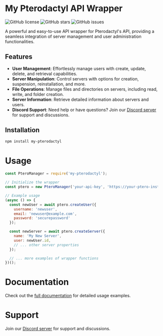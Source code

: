 # My Pterodactyl API Wrapper

![GitHub license](https://img.shields.io/github/license/notseven/my-pterodactyl)
![GitHub stars](https://img.shields.io/github/stars/notseven/my-pterodactyl)
![GitHub issues](https://img.shields.io/github/issues/notseven/my-pterodactyl)

A powerful and easy-to-use API wrapper for Pterodactyl's API, providing a seamless integration of server management and user administration functionalities.

## Features

- **User Management**: Effortlessly manage users with create, update, delete, and retrieval capabilities.
- **Server Manipulation**: Control servers with options for creation, suspension, reinstallation, and more.
- **File Operations**: Manage files and directories on servers, including read, write, and folder creation.
- **Server Information**: Retrieve detailed information about servers and users.
- **Discord Support**: Need help or have questions? Join our [Discord server](https://discord.gg/MXCwKw2mPM) for support and discussions.

## Installation

```bash
npm install my-pterodactyl
```

# Usage

```js
const PteroManager = require('my-pterodactyl');

// Initialize the wrapper
const ptero = new PteroManager('your-api-key', 'https://your-ptero-instance.com');

// Example usage
(async () => {
  const newUser = await ptero.createUser({
    username: 'newuser',
    email: 'newuser@example.com',
    password: 'securepassword'
  });

  const newServer = await ptero.createServer({
    name: 'My New Server',
    user: newUser.id,
    // ... other server properties
  });

  // ... more examples of wrapper functions
})();
```

# Documentation
Check out the [full documentation](https://github.com/notseven/my-pterodactyl/docs) for detailed usage examples.

# Support

Join our [Discord server](https://discord.gg/MXCwKw2mPM) for support and discussions.
